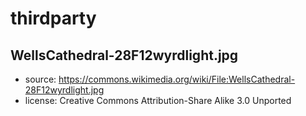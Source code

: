 # thirdparty

## WellsCathedral-28F12wyrdlight.jpg

+ source: https://commons.wikimedia.org/wiki/File:WellsCathedral-28F12wyrdlight.jpg
+ license:  Creative Commons Attribution-Share Alike 3.0 Unported
